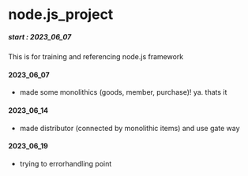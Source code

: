 # node.js_project

##### start : 2023_06_07
This is for training and referencing node.js framework

#### 2023_06_07
- made some monolithics (goods, member, purchase)! ya. thats it

#### 2023_06_14
- made distributor (connected by monolithic items) and use gate way

#### 2023_06_19
- trying to errorhandling point